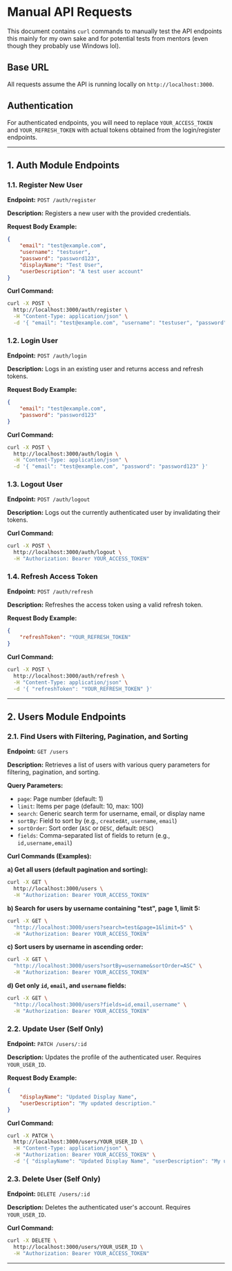# Manual API Requests

This document contains `curl` commands to manually test the API endpoints this mainly for my own sake and for potential
tests from mentors (even though they probably use Windows lol).

## Base URL

All requests assume the API is running locally on `http://localhost:3000`.

## Authentication

For authenticated endpoints, you will need to replace `YOUR_ACCESS_TOKEN` and `YOUR_REFRESH_TOKEN` with actual tokens obtained from the login/register endpoints.

---

## 1. Auth Module Endpoints

### 1.1. Register New User

**Endpoint:** `POST /auth/register`

**Description:** Registers a new user with the provided credentials.

**Request Body Example:**
```json
{
    "email": "test@example.com",
    "username": "testuser",
    "password": "password123",
    "displayName": "Test User",
    "userDescription": "A test user account"
}
```

**Curl Command:**
```bash
curl -X POST \
  http://localhost:3000/auth/register \
  -H "Content-Type: application/json" \
  -d '{ "email": "test@example.com", "username": "testuser", "password": "password123", "displayName": "Test User", "userDescription": "A test user account" }'
```

### 1.2. Login User

**Endpoint:** `POST /auth/login`

**Description:** Logs in an existing user and returns access and refresh tokens.

**Request Body Example:**
```json
{
    "email": "test@example.com",
    "password": "password123"
}
```

**Curl Command:**
```bash
curl -X POST \
  http://localhost:3000/auth/login \
  -H "Content-Type: application/json" \
  -d '{ "email": "test@example.com", "password": "password123" }'
```

### 1.3. Logout User

**Endpoint:** `POST /auth/logout`

**Description:** Logs out the currently authenticated user by invalidating their tokens.

**Curl Command:**
```bash
curl -X POST \
  http://localhost:3000/auth/logout \
  -H "Authorization: Bearer YOUR_ACCESS_TOKEN"
```

### 1.4. Refresh Access Token

**Endpoint:** `POST /auth/refresh`

**Description:** Refreshes the access token using a valid refresh token.

**Request Body Example:**
```json
{
    "refreshToken": "YOUR_REFRESH_TOKEN"
}
```

**Curl Command:**
```bash
curl -X POST \
  http://localhost:3000/auth/refresh \
  -H "Content-Type: application/json" \
  -d '{ "refreshToken": "YOUR_REFRESH_TOKEN" }'
```

---

## 2. Users Module Endpoints

### 2.1. Find Users with Filtering, Pagination, and Sorting

**Endpoint:** `GET /users`

**Description:** Retrieves a list of users with various query parameters for filtering, pagination, and sorting.

**Query Parameters:**
- `page`: Page number (default: 1)
- `limit`: Items per page (default: 10, max: 100)
- `search`: Generic search term for username, email, or display name
- `sortBy`: Field to sort by (e.g., `createdAt`, `username`, `email`)
- `sortOrder`: Sort order (`ASC` or `DESC`, default: `DESC`)
- `fields`: Comma-separated list of fields to return (e.g., `id,username,email`)

**Curl Commands (Examples):**

**a) Get all users (default pagination and sorting):**
```bash
curl -X GET \
  http://localhost:3000/users \
  -H "Authorization: Bearer YOUR_ACCESS_TOKEN"
```

**b) Search for users by username containing "test", page 1, limit 5:**
```bash
curl -X GET \
  "http://localhost:3000/users?search=test&page=1&limit=5" \
  -H "Authorization: Bearer YOUR_ACCESS_TOKEN"
```

**c) Sort users by username in ascending order:**
```bash
curl -X GET \
  "http://localhost:3000/users?sortBy=username&sortOrder=ASC" \
  -H "Authorization: Bearer YOUR_ACCESS_TOKEN"
```

**d) Get only `id`, `email`, and `username` fields:**
```bash
curl -X GET \
  "http://localhost:3000/users?fields=id,email,username" \
  -H "Authorization: Bearer YOUR_ACCESS_TOKEN"
```

### 2.2. Update User (Self Only)

**Endpoint:** `PATCH /users/:id`

**Description:** Updates the profile of the authenticated user. Requires `YOUR_USER_ID`.

**Request Body Example:**
```json
{
    "displayName": "Updated Display Name",
    "userDescription": "My updated description."
}
```

**Curl Command:**
```bash
curl -X PATCH \
  http://localhost:3000/users/YOUR_USER_ID \
  -H "Content-Type: application/json" \
  -H "Authorization: Bearer YOUR_ACCESS_TOKEN" \
  -d '{ "displayName": "Updated Display Name", "userDescription": "My updated description." }'
```

### 2.3. Delete User (Self Only)

**Endpoint:** `DELETE /users/:id`

**Description:** Deletes the authenticated user's account. Requires `YOUR_USER_ID`.

**Curl Command:**
```bash
curl -X DELETE \
  http://localhost:3000/users/YOUR_USER_ID \
  -H "Authorization: Bearer YOUR_ACCESS_TOKEN"
```

---